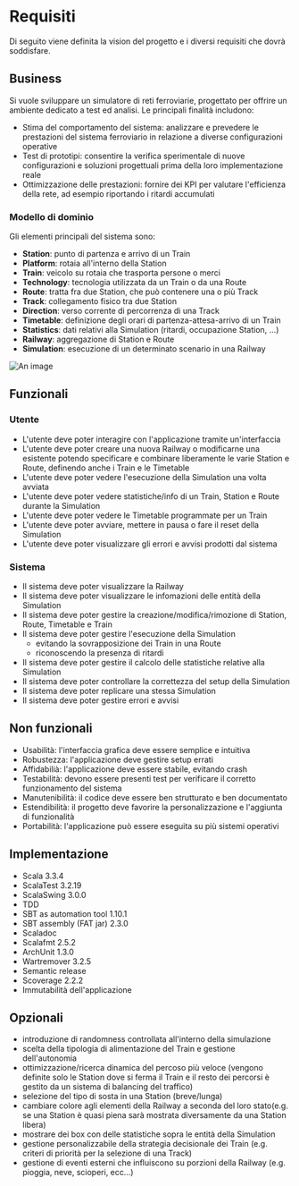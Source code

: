 ﻿
# Requisiti 
Di seguito viene definita la vision del progetto e i diversi requisiti che dovrà soddisfare.
## Business
Si vuole sviluppare un simulatore di reti ferroviarie, progettato per offrire un 
ambiente dedicato a test ed analisi. Le principali finalità includono:

- Stima del comportamento del sistema: analizzare e prevedere le prestazioni del sistema ferroviario 
in relazione a diverse configurazioni operative
- Test di prototipi: consentire la verifica sperimentale di nuove configurazioni e soluzioni progettuali 
prima della loro implementazione reale
- Ottimizzazione delle prestazioni: fornire dei KPI per valutare l'efficienza della rete, 
ad esempio riportando i ritardi accumulati

### Modello di dominio
Gli elementi principali del sistema sono:
- **Station**: punto di partenza e arrivo di un Train
- **Platform**: rotaia all'interno della Station
- **Train**: veicolo su rotaia che trasporta persone o merci
- **Technology**: tecnologia utilizzata da un Train o da una Route
- **Route**: tratta fra due Station, che può contenere una o più Track
- **Track**: collegamento fisico tra due Station
- **Direction**: verso corrente di percorrenza di una Track
- **Timetable**: definizione degli orari di partenza-attesa-arrivo di un Train
- **Statistics**: dati relativi alla Simulation (ritardi, occupazione Station, ...)
- **Railway**: aggregazione di Station e Route
- **Simulation**: esecuzione di un determinato scenario in una Railway

![An image](/resources/requirements/domainModel.svg)

## Funzionali
### Utente
- L'utente deve poter interagire con l'applicazione tramite un'interfaccia 
- L'utente deve poter creare una nuova Railway o modificarne una esistente potendo specificare e combinare 
liberamente le varie Station e Route, definendo anche i Train e le Timetable
- L'utente deve poter vedere l'esecuzione della Simulation una volta avviata
- L'utente deve poter vedere statistiche/info di un Train, Station e Route durante la Simulation
- L'utente deve poter vedere le Timetable programmate per un Train
- L'utente deve poter avviare, mettere in pausa o fare il reset della Simulation
- L'utente deve poter visualizzare gli errori e avvisi prodotti dal sistema

### Sistema
- Il sistema deve poter visualizzare la Railway
- Il sistema deve poter visualizzare le infomazioni delle entità della Simulation
- Il sistema deve poter gestire la creazione/modifica/rimozione di Station, Route, Timetable e Train
- Il sistema deve poter gestire l'esecuzione della Simulation
  - evitando la sovrapposizione dei Train in una Route
  - riconoscendo la presenza di ritardi
- Il sistema deve poter gestire il calcolo delle statistiche relative alla Simulation
- Il sistema deve poter controllare la correttezza del setup della Simulation
- Il sistema deve poter replicare una stessa Simulation
- Il sistema deve poter gestire errori e avvisi

## Non funzionali
- Usabilità: l'interfaccia grafica deve essere semplice e intuitiva
- Robustezza: l'applicazione deve gestire setup errati
- Affidabilià: l'applicazione deve essere stabile, evitando crash
- Testabilità: devono essere presenti test per verificare il corretto funzionamento del sistema
- Manutenibilità: il codice deve essere ben strutturato e ben documentato
- Estendibilità: il progetto deve favorire la personalizzazione e l'aggiunta di funzionalità
- Portabilità: l'applicazione può essere eseguita su più sistemi operativi

## Implementazione
- Scala 3.3.4
- ScalaTest 3.2.19
- ScalaSwing 3.0.0
- TDD
- SBT as automation tool 1.10.1
- SBT assembly (FAT jar) 2.3.0 
- Scaladoc
- Scalafmt 2.5.2
- ArchUnit 1.3.0
- Wartremover 3.2.5
- Semantic release
- Scoverage 2.2.2
- Immutabilità dell'applicazione

## Opzionali
- introduzione di randomness controllata all'interno della simulazione
- scelta della tipologia di alimentazione del Train e gestione dell'autonomia
- ottimizzazione/ricerca dinamica del percoso più veloce (vengono definite solo le Station dove si ferma 
il Train e il resto dei percorsi è gestito da un sistema di balancing del traffico)
- selezione del tipo di sosta in una Station (breve/lunga)
- cambiare colore agli elementi della Railway a seconda del loro stato(e.g. se una Station è quasi piena 
sarà mostrata diversamente da una Station libera) 
- mostrare dei box con delle statistiche sopra le entità della Simulation
- gestione personalizzabile della strategia decisionale dei Train (e.g. criteri di priorità per 
la selezione di una Track)
- gestione di eventi esterni che influiscono su porzioni della Railway (e.g. pioggia, neve, scioperi, ecc...)